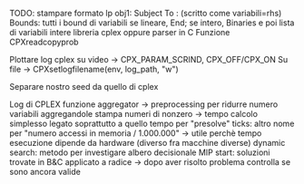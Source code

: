 TODO: stampare formato lp
	obj1: <funzione obiettivo>
	Subject To
	<nome vincolo>: <vincolo> (scritto come variabili=rhs)
	Bounds: tutti i bound di variabili
	se lineare, End; se intero, Binaries e poi lista di variabili intere
	libreria cplex oppure parser in C
Funzione CPXreadcopyprob

Plottare log cplex su video -> CPX_PARAM_SCRIND, CPX_OFF/CPX_ON
Su file -> CPXsetlogfilename(env, log_path, "w")

Separare nostro seed da quello di cplex

Log di CPLEX
	funzione aggregator -> preprocessing per ridurre numero variabili aggregandole
	stampa numeri di nonzero -> tempo calcolo simplesso legato soprattutto a quello
	tempo per "presolve"
	ticks: altro nome per "numero accessi in memoria / 1.000.000" -> utile perchè tempo esecuzione dipende da hardware (diverso fra macchine diverse)
	dynamic search: metodo per investigare albero decisionale
	MIP start: soluzioni trovate in B&C applicato a radice -> dopo aver risolto problema controlla se sono ancora valide